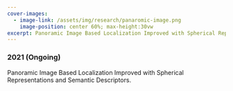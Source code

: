 ```yaml
---
cover-images:
  - image-link: /assets/img/research/panaromic-image.png
    image-position: center 60%; max-height:30vw
excerpt: Panoramic Image Based Localization Improved with Spherical Representations and Semantic Descriptors.
---
```


### 2021 (Ongoing)

Panoramic Image Based Localization Improved with Spherical Representations and Semantic Descriptors.
